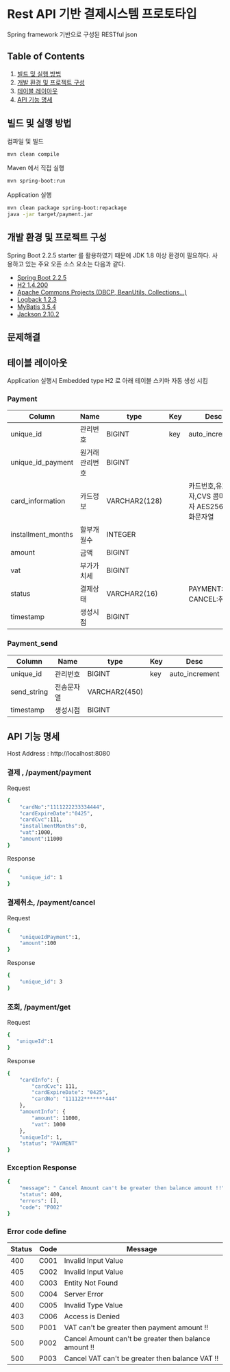 
# Rest API 기반 결제시스템 프로토타입
Spring framework 기반으로 구성된 RESTful json 



## Table of Contents
1. [빌드 및 실행 방법](#빌드-및-실행-방법)
2. [개발 환경 및 프로젝트 구성](#개발-환경-및-프로젝트-구성)
3. [테이블 레이아웃](#테이블-레이아웃)
4. [API 기능 명세](#API-기능-명세)

## 빌드 및 실행 방법

컴파일 및 빌드

```sh
mvn clean compile
```

Maven 에서 직접 실행

```sh
mvn spring-boot:run
```

Application 실행

```sh
mvn clean package spring-boot:repackage
java -jar target/payment.jar
```

## 개발 환경 및 프로젝트 구성

Spring Boot 2.2.5 starter 를 활용하였기 때문에 JDK 1.8 이상 환경이 필요하다. 사용하고 있는 주요 오픈 소스 요소는 다음과 같다.

* [Spring Boot 2.2.5](https://spring.io/projects/spring-boot/)
* [H2 1.4.200](https://www.h2database.com/)
* [Apache Commons Projects (DBCP, BeanUtils, Collections...)](http://commons.apache.org/)
* [Logback 1.2.3](http://logback.qos.ch/)
* [MyBatis 3.5.4](http://www.mybatis.org/)
* [Jackson 2.10.2](https://www.jax.org//)

## 문제해결

## 테이블 레이아웃
Application 실행시 Embedded type H2 로 아래 테이블 스키마 자동 생성 시킴

### Payment
Column | Name | type | Key | Desc
------ | ---- | ---- | --- | ----
unique_id | 관리번호 | BIGINT | key |  auto_increment
unique_id_payment | 원거래 관리번호 | BIGINT |  |  
card_information | 카드정보 | VARCHAR2(128) |  |  카드번호,유효일자,CVS 콤마구분자 AES256 암호화문자열
installment_months | 할부개월수 | INTEGER |  |  
amount | 금액 | BIGINT |  |  
vat | 부가가치세 | BIGINT |  |  
status | 결제상태 | VARCHAR2(16) |  | PAYMENT:결제, CANCEL:취소
timestamp | 생성시점 | BIGINT |  |

### Payment_send
Column | Name | type | Key | Desc
------ | ---- | ---- | --- | ----
unique_id | 관리번호 | BIGINT | key |  auto_increment
send_string | 전송문자열 | VARCHAR2(450) |  |  
timestamp | 생성시점 | BIGINT |  

## API 기능 명세

Host Address : http://localhost:8080

### 결제 , /payment/payment
Request
```sh
{
    "cardNo":"1111222233334444",
    "cardExpireDate":"0425",
    "cardCvc":111,
    "installmentMonths":0,
    "vat":1000,
    "amount":11000
}
```
Response
```sh
{
    "unique_id": 1
}
```

### 결제취소, /payment/cancel
Request
```sh
{
    "uniqueIdPayment":1, 
    "amount":100
}
```
Response
```sh
{
    "unique_id": 3
}
```

### 조회, /payment/get
Request
```sh
{
   "uniqueId":1
}
```
Response
```sh
{
    "cardInfo": {
        "cardCvc": 111,
        "cardExpireDate": "0425",
        "cardNo": "111122*******444"
    },
    "amountInfo": {
        "amount": 11000,
        "vat": 1000
    },
    "uniqueId": 1,
    "status": "PAYMENT"
}
```

### Exception Response
```sh
{
    "message": " Cancel Amount can't be greater then balance amount !!",
    "status": 400,
    "errors": [],
    "code": "P002"
}
```

### Error code define
Status | Code | Message
------ | ---- | -------
400 | C001 | Invalid Input Value
405 | C002 | Invalid Input Value
400 | C003 | Entity Not Found
500 | C004 | Server Error
400 | C005 | Invalid Type Value
403 | C006 | Access is Denied
500 | P001 | VAT can't be greater then payment amount !!
500 | P002 | Cancel Amount can't be greater then balance amount !!
500 | P003 | Cancel VAT can't be greater then balance VAT !!
